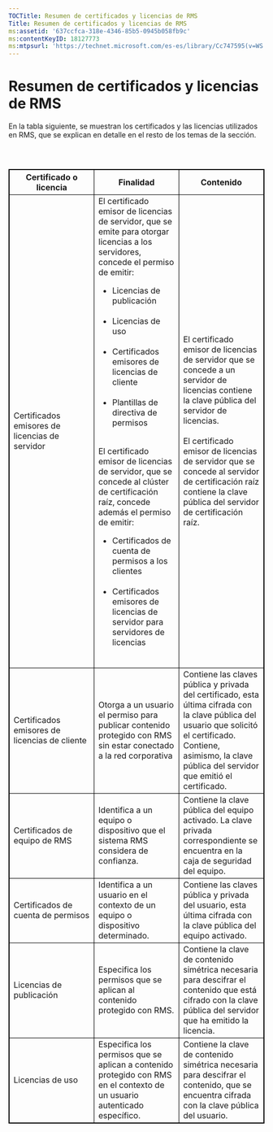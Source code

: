 ```yaml
---
TOCTitle: Resumen de certificados y licencias de RMS
Title: Resumen de certificados y licencias de RMS
ms:assetid: '637ccfca-318e-4346-85b5-0945b058fb9c'
ms:contentKeyID: 18127773
ms:mtpsurl: 'https://technet.microsoft.com/es-es/library/Cc747595(v=WS.10)'
---
```


Resumen de certificados y licencias de RMS
==========================================

En la tabla siguiente, se muestran los certificados y las licencias utilizados en RMS, que se explican en detalle en el resto de los temas de la sección.

###  

 
<p> </p>
<table style="border:1px solid black;">
<colgroup>
<col width="33%" />
<col width="33%" />
<col width="33%" />
</colgroup>
<thead>
<tr class="header">
<th style="border:1px solid black;" >Certificado o licencia</th>
<th style="border:1px solid black;" >Finalidad</th>
<th style="border:1px solid black;" >Contenido</th>
</tr>
</thead>
<tbody>
<tr class="odd">
<td style="border:1px solid black;">Certificados emisores de licencias de servidor</td>
<td style="border:1px solid black;">El certificado emisor de licencias de servidor, que se emite para otorgar licencias a los servidores, concede el permiso de emitir:
<ul>
<li>Licencias de publicación<br />
<br />
</li>
<li>Licencias de uso<br />
<br />
</li>
<li>Certificados emisores de licencias de cliente<br />
<br />
</li>
<li>Plantillas de directiva de permisos<br />
<br />
</li>
</ul>
El certificado emisor de licencias de servidor, que se concede al clúster de certificación raíz, concede además el permiso de emitir:
<ul>
<li>Certificados de cuenta de permisos a los clientes<br />
<br />
</li>
<li>Certificados emisores de licencias de servidor para servidores de licencias<br />
<br />
</li>
</ul></td>
<td style="border:1px solid black;">El certificado emisor de licencias de servidor que se concede a un servidor de licencias contiene la clave pública del servidor de licencias.<br/><br/>
El certificado emisor de licencias de servidor que se concede al servidor de certificación raíz contiene la clave pública del servidor de certificación raíz.</td>
</tr>
<tr class="even">
<td style="border:1px solid black;">Certificados emisores de licencias de cliente</td>
<td style="border:1px solid black;">Otorga a un usuario el permiso para publicar contenido protegido con RMS sin estar conectado a la red corporativa</td>
<td style="border:1px solid black;">Contiene las claves pública y privada del certificado, esta última cifrada con la clave pública del usuario que solicitó el certificado. Contiene, asimismo, la clave pública del servidor que emitió el certificado.</td>
</tr>
<tr class="odd">
<td style="border:1px solid black;">Certificados de equipo de RMS</td>
<td style="border:1px solid black;">Identifica a un equipo o dispositivo que el sistema RMS considera de confianza.</td>
<td style="border:1px solid black;">Contiene la clave pública del equipo activado. La clave privada correspondiente se encuentra en la caja de seguridad del equipo.</td>
</tr>
<tr class="even">
<td style="border:1px solid black;">Certificados de cuenta de permisos</td>
<td style="border:1px solid black;">Identifica a un usuario en el contexto de un equipo o dispositivo determinado.</td>
<td style="border:1px solid black;">Contiene las claves pública y privada del usuario, esta última cifrada con la clave pública del equipo activado.</td>
</tr>
<tr class="odd">
<td style="border:1px solid black;">Licencias de publicación</td>
<td style="border:1px solid black;">Especifica los permisos que se aplican al contenido protegido con RMS.</td>
<td style="border:1px solid black;">Contiene la clave de contenido simétrica necesaria para descifrar el contenido que está cifrado con la clave pública del servidor que ha emitido la licencia.</td>
</tr>
<tr class="even">
<td style="border:1px solid black;">Licencias de uso</td>
<td style="border:1px solid black;">Especifica los permisos que se aplican a contenido protegido con RMS en el contexto de un usuario autenticado específico.</td>
<td style="border:1px solid black;">Contiene la clave de contenido simétrica necesaria para descifrar el contenido, que se encuentra cifrada con la clave pública del usuario.</td>
</tr>
</tbody>
</table>
